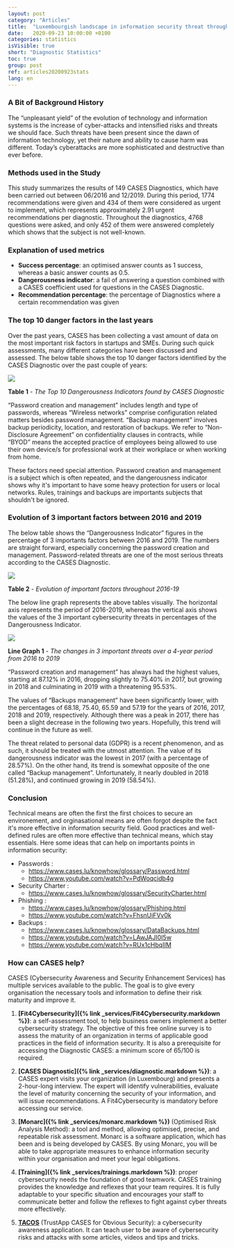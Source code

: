```yaml
---
layout: post
category: "Articles"
title:  "Luxembourgish landscape in information security threat through years (from Diagnostic CASES)"
date:   2020-09-23 10:00:00 +0100
categories: statistics
isVisible: true
short: "Diagnostic Statistics"
toc: true
group: post
ref: articles20200923stats
lang: en
---
```


### A Bit of Background History

The “unpleasant yield” of the evolution of technology and information systems is the increase of cyber-attacks and intensified risks and threats we should face. Such threats have been present since the dawn of information technology, yet their nature and ability to cause harm was different. Today’s cyberattacks are more sophisticated and destructive than ever before.

### Methods used in the Study

This study summarizes the results of 149 CASES Diagnostics, which have been carried out between 06/2016 and 12/2019. During this period, 1774 recommendations were given and 434 of them were considered as urgent to implement, which represents approximately 2.91 urgent recommendations per diagnostic. Throughout the diagnostics, 4768 questions were asked, and only 452 of them were answered completely which shows that the subject is not well-known.

### Explanation of used metrics

* __Success percentage__: 	an optimised answer counts as 1 success, whereas a basic answer counts as 0.5.
* __Dangerousness indicator__: 	a fail of answering a question combined with a CASES coefficient used for questions in the CASES Diagnostic.
* __Recommendation percentage__: the percentage of Diagnostics where a certain recommendation was given

### The top 10 danger factors in the last years

Over the past years, CASES has been collecting a vast amount of data on the most important risk factors in startups and SMEs. During such quick assessments, many different categories have been discussed and assessed. The below table shows the top 10 danger factors identified by the CASES Diagnostic over the past couple of years:

<img src="{% link assets/img/2020/TabDiagnosticStats.png %}" style="max-width: 100%;" />

**Table 1** - *The Top 10 Dangerousness Indicators found by CASES Diagnostic*

“Password creation and management” includes length and type of passwords, whereas “Wireless networks” comprise configuration related matters besides password management. “Backup management” involves backup periodicity, location, and restoration of backups. We refer to “Non-Disclosure Agreement” on confidentiality clauses in contracts, while “BYOD” means the accepted practice of employees being allowed to use their own device/s for professional work at their workplace or when working from home.

These factors need special attention. Password creation and management is a subject which is often repeated, and the dangerousness indicator shows why it's important to have some heavy protection for users or local networks. Rules, trainings and backups are importants subjects that shouldn't be ignored.

### Evolution of 3 important factors between 2016 and 2019

The below table shows the “Dangerousness Indicator” figures in the percentage of 3 importants factors between 2016 and 2019. The numbers are straight forward, especially concerning the password creation and management. Password-related threats are one of the most serious threats according to the CASES Diagnostic.

<img src="{% link assets/img/2020/TabDiagnosticStats_2.png %}" style="max-width: 100%;" />

**Table 2** - *Evolution of important factors throughout 2016-19*

The below line graph represents the above tables visually. The horizontal axis represents the period of 2016-2019, whereas the vertical axis shows the values of the 3 important cybersecurity threats in percentages of the Dangerousness Indicator.

<img src="{% link assets/img/2020/GraphDiagnosticStats.png %}" style="max-width: 100%;" />

**Line Graph 1** - *The changes in  3 important threats over a 4-year period from 2016 to 2019*

“Password creation and management” has always had the highest values, starting at 87.12% in 2016, dropping slightly to 75.40% in 2017, but growing in 2018 and culminating in 2019 with a threatening 95.53%.

The values of “Backups management” have been significantly lower, with the percentages of 68.18, 75.40, 65.59 and 57.19 for the years of 2016, 2017, 2018 and 2019, respectively. Although there was a peak in 2017, there has been a slight decrease in the following two years. Hopefully, this trend will continue in the future as well.

The threat related to personal data (GDPR) is a recent phenomenon, and as such, it should be treated with the utmost attention. The value of its dangerousness indicator was the lowest in 2017 (with a percentage of 28.57%). On the other hand, its trend is somewhat opposite of the one called “Backup management”. Unfortunately, it nearly doubled in 2018 (51.28%), and continued growing in 2019 (58.54%).

### Conclusion

Technical means are often the first the first choices to secure an environement, and orginasational means are often forgot despite the fact it's more effective in information security field. Good practices and well-defined rules are often more effective than technical means, which stay essentials. Here some ideas that can help on importants points in information security:

- Passwords :
	- https://www.cases.lu/knowhow/glossary/Password.html
	- https://www.youtube.com/watch?v=PdWoqcidb4g
- Security Charter :
	- https://www.cases.lu/knowhow/glossary/SecurityCharter.html
- Phishing :
	- https://www.cases.lu/knowhow/glossary/Phishing.html
	- https://www.youtube.com/watch?v=FhsnUiFVv0k
- Backups :
	- https://www.cases.lu/knowhow/glossary/DataBackups.html
	- https://www.youtube.com/watch?v=LAwJAJI0I5w
	- https://www.youtube.com/watch?v=RUx1cHbqIIM

### How can CASES help?

CASES (Cybersecurity Awareness and Security Enhancement Services) has multiple services available to the public. The goal is to give every organisation the necessary tools and information to define their risk maturity and improve it.

1.	**[Fit4Cybersecurity]({% link _services/Fit4Cybersecurity.markdown %})**: a self-assessment tool, to help business owners implement a better cybersecurity strategy. The objective of this free online survey is to assess the maturity of an organization in terms of applicable good practices in the field of information security. It is also a prerequisite for accessing the Diagnostic CASES: a minimum score of 65/100 is required.

2.	**[CASES Diagnostic]({% link _services/diagnostic.markdown %})**: a CASES expert visits your organization (in Luxembourg) and presents a 2-hour-long interview. The expert will identify vulnerabilities, evaluate the level of maturity concerning the security of your information, and will issue recommendations. A Fit4Cybersecurity is mandatory before accessing our service.

3.	**[Monarc]({% link _services/monarc.markdown %})** (Optimised Risk Analysis Method): a tool and method, allowing optimised, precise, and repeatable risk assessment. Monarc is a software application, which has been and is being developed by CASES. By using Monarc, you will be able to take appropriate measures to enhance information security within your organisation and meet your legal obligations.

4.	**[Training]({% link _services/trainings.markdown %})**: proper cybersecurity needs the foundation of good teamwork. CASES training provides the knowledge and reflexes that your team requires. It is fully adaptable to your specific situation and encourages your staff to communicate better and follow the reflexes to fight against cyber threats more effectively.

5.	**[TACOS](https://tacos.cases.lu/)** (TrustApp CASES for Obvious Security): a cybersecurity awareness application. It can teach user to be aware of cybersecurity risks and attacks with some articles, videos and tips and tricks.
